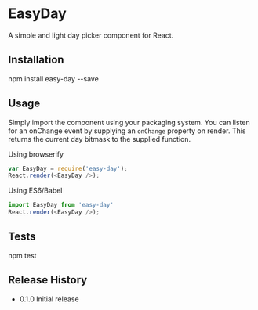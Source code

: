 EasyDay
=======

A simple and light day picker component for React.

## Installation

npm install easy-day --save

## Usage

Simply import the component using your packaging system. You can listen for an onChange event by supplying an `onChange` 
property on render. This returns the current day bitmask to the supplied function.

Using browserify

```javascript
var EasyDay = require('easy-day');
React.render(<EasyDay />);
```
Using ES6/Babel

```javascript
import EasyDay from 'easy-day'
React.render(<EasyDay />);
```

## Tests

npm test

## Release History

* 0.1.0 Initial release